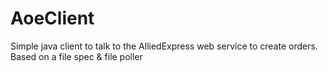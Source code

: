 # AoeClient


Simple java client to talk to the AlliedExpress web service to create orders. Based on a file spec & file poller
